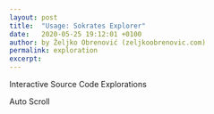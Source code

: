 ```yaml
---
layout: post
title:  "Usage: Sokrates Explorer"
date:   2020-05-25 19:12:01 +0100
author: by Željko Obrenović (zeljkoobrenovic.com)
permalink: exploration
excerpt:
---
```



Interactive Source Code Explorations

Auto Scroll

